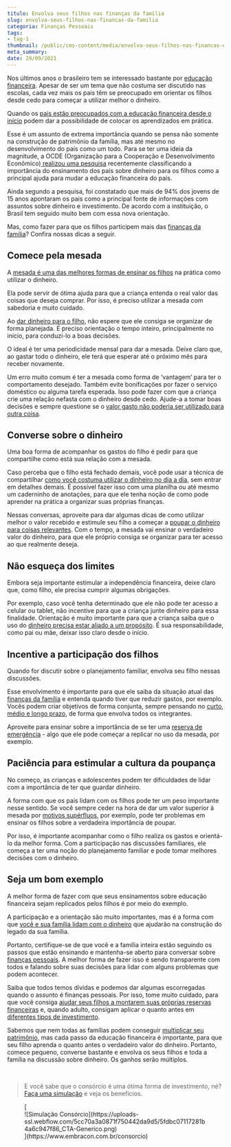 ```yaml
---
titulo: Envolva seus filhos nas finanças da família
slug: envolva-seus-filhos-nas-financas-da-familia
categoria: Finanças Pessoais
tags:
- tag-1
thumbnail: /public/cms-content/media/envolva-seus-filhos-nas-financas-da-familia.jpg
meta_summary: 
date: 29/09/2021
---
```

Nos últimos anos o brasileiro tem se interessado bastante por [educação financeira](https://www.embracon.com.br/blog/entenda-a-importancia-da-educacao-financeira-na-sua-vida). Apesar de ser um tema que não costuma ser discutido nas escolas, cada vez mais os pais têm se preocupado em orientar os filhos desde cedo para começar a utilizar melhor o dinheiro.

Quando os [pais estão preocupados com a educação financeira desde o início](https://www.embracon.com.br/blog/como-ensinar-educacao-financeira-aos-filhos) podem dar a possibilidade de colocar os aprendizados em prática.

Esse é um assunto de extrema importância quando se pensa não somente na construção de patrimônio da família, mas até mesmo no desenvolvimento do país como um todo. Para se ter uma ideia da magnitude, a OCDE (Organização para a Cooperação e Desenvolvimento Econômico)[ realizou uma pesquisa](https://valorinveste.globo.com/educacao-financeira/noticia/2020/05/07/conversas-entre-pais-e-filhos-sobre-dinheiro-e-principal-ferramenta-para-aumentar-educacao-financeira-de-jovens-diz-ocde.ghtml) recentemente classificando a importância do ensinamento dos pais sobre dinheiro para os filhos como a principal ajuda para mudar a educação financeira do país.

Ainda segundo a pesquisa, foi constatado que mais de 94% dos jovens de 15 anos apontaram os pais como a principal fonte de informações com assuntos sobre dinheiro e investimento. De acordo com a instituição, o Brasil tem seguido muito bem com essa nova orientação.

Mas, como fazer para que os filhos participem mais das [finanças da família](https://www.embracon.com.br/blog/planejamento-financeiro-um-guia-para-as-financas-nao-sairem-de-controle)? Confira nossas dicas a seguir.

Comece pela mesada
------------------

A [mesada é uma das melhores formas de ensinar os filhos](https://www.embracon.com.br/blog/seu-filho-recebe-mesada-descubra-o-valor-ideal-para-cada-idade) na prática como utilizar o dinheiro.

Ela pode servir de ótima ajuda para que a criança entenda o real valor das coisas que deseja comprar. Por isso, é preciso utilizar a mesada com sabedoria e muito cuidado.

Ao [dar dinheiro para o filho](https://www.embracon.com.br/blog/financas-da-familia-como-ensinar-os-filhos-a-economizar-dinheiro), não espere que ele consiga se organizar de forma planejada. É preciso orientação o tempo inteiro, principalmente no início, para conduzi-lo a boas decisões.

O ideal é ter uma periodicidade mensal para dar a mesada. Deixe claro que, ao gastar todo o dinheiro, ele terá que esperar até o próximo mês para receber novamente.

Um erro muito comum é ter a mesada como forma de ‘vantagem’ para ter o comportamento desejado. Também evite bonificações por fazer o serviço doméstico ou alguma tarefa esperada. Isso pode fazer com que a criança crie uma relação nefasta com o dinheiro desde cedo. Ajude-a a tomar boas decisões e sempre questione se o [valor gasto não poderia ser utilizado para outra coisa](https://www.embracon.com.br/blog/como-identificar-e-eliminar-gastos-desnecessarios).

Converse sobre o dinheiro
-------------------------

Uma boa forma de acompanhar os gastos do filho é pedir para que compartilhe como está sua relação com a mesada.

Caso perceba que o filho está fechado demais, você pode usar a técnica de compartilhar [como você costuma utilizar o dinheiro no dia a dia](https://www.embracon.com.br/blog/aprenda-como-montar-um-orcamento-familiar-em-5-passos), sem entrar em detalhes demais. É possível fazer isso com uma planilha ou até mesmo um caderninho de anotações, para que ele tenha noção de como pode aprender na prática a organizar suas próprias finanças.

Nessas conversas, aproveite para dar algumas dicas de como utilizar melhor o valor recebido e estimule seu filho a começar a [poupar o dinheiro para coisas relevantes](https://www.embracon.com.br/blog/poupar-dinheiro-com-o-consorcio-e-possivel-sim). Com o tempo, a mesada vai ensinar o verdadeiro valor do dinheiro, para que ele próprio consiga se organizar para ter acesso ao que realmente deseja.

Não esqueça dos limites
-----------------------

Embora seja importante estimular a independência financeira, deixe claro que, como filho, ele precisa cumprir algumas obrigações.

Por exemplo, caso você tenha determinado que ele não pode ter acesso a celular ou tablet, não incentive para que a criança junte dinheiro para essa finalidade. Orientação é muito importante para que a criança saiba que o uso do [dinheiro precisa estar aliado a um propósito](https://www.embracon.com.br/blog/afinal-quais-sao-as-diferencas-entre-poupar-economizar-e-investir). É sua responsabilidade, como pai ou mãe, deixar isso claro desde o início.

Incentive a participação dos filhos
-----------------------------------

Quando for discutir sobre o planejamento familiar, envolva seu filho nessas discussões.

Esse envolvimento é importante para que ele saiba da situação atual das [finanças da família](https://www.embracon.com.br/blog/entenda-como-e-possivel-manter-a-saude-financeira-da-sua-familia) e entenda quando tiver que reduzir gastos, por exemplo. Vocês podem criar objetivos de forma conjunta, sempre pensando no [curto, médio e longo prazo](https://www.embracon.com.br/blog/como-investir-em-curto-medio-e-longo-prazo), de forma que envolva todos os integrantes.

Aproveite para ensinar sobre a importância de se ter uma [reserva de emergência](https://www.embracon.com.br/blog/reserva-financeira-como-preparar-a-sua) - algo que ele pode começar a replicar no uso da mesada, por exemplo.

Paciência para estimular a cultura da poupança
----------------------------------------------

No começo, as crianças e adolescentes podem ter dificuldades de lidar com a importância de ter que guardar dinheiro.

A forma com que os pais lidam com os filhos pode ter um peso importante nesse sentido. Se você sempre ceder na hora de dar um valor superior à mesada por [motivos supérfluos](https://www.embracon.com.br/blog/quais-sao-as-despesas-superfluas-que-podem-ser-cortadas-do-dia-a-dia), por exemplo, pode ter problemas em ensinar os filhos sobre a verdadeira importância de poupar.

Por isso, é importante acompanhar como o filho realiza os gastos e orientá-lo da melhor forma. Com a participação nas discussões familiares, ele começa a ter uma noção do planejamento familiar e pode tomar melhores decisões com o dinheiro.

Seja um bom exemplo
-------------------

A melhor forma de fazer com que seus ensinamentos sobre educação financeira sejam replicados pelos filhos é por meio do exemplo.

A participação e a orientação são muito importantes, mas é a forma com que [você e sua família lidam com o dinheiro](https://www.embracon.com.br/blog/como-organizar-as-financas-do-casal) que ajudarão na construção do legado da sua família.

Portanto, certifique-se de que você e a família inteira estão seguindo os passos que estão ensinando e mantenha-se aberto para conversar sobre [finanças pessoais](https://www.embracon.com.br/category/financas-pessoais). A melhor forma de fazer isso é sendo transparente com todos e falando sobre suas decisões para lidar com alguns problemas que podem acontecer.

Saiba que todos temos dívidas e podemos dar algumas escorregadas quando o assunto é finanças pessoais. Por isso, tome muito cuidado, para que você consiga [ajudar seus filhos a montarem suas próprias reservas financeiras](https://www.embracon.com.br/blog/financas-da-familia-como-ensinar-os-filhos-a-economizar-dinheiro) e, quando adulto, consigam aplicar o quanto antes em [diferentes tipos de investimento](https://www.embracon.com.br/blog/quais-sao-os-melhores-tipos-de-investimentos-atualmente-confira).

Sabemos que nem todas as famílias podem conseguir [multiplicar seu patrimônio](https://www.embracon.com.br/blog/e-possivel-aumentar-o-patrimonio-saiba-aqui), mas cada passo da educação financeira é importante, para que seu filho aprenda o quanto antes o verdadeiro valor do dinheiro. Portanto, comece pequeno, converse bastante e envolva os seus filhos e toda a família na discussão sobre dinheiro. Os ganhos serão múltiplos.

‍

> E você sabe que o consórcio é uma ótima forma de investimento, né? [Faça uma simulação](https://www.embracon.com.br/consorcio) e veja os benefícios.

<figure class="w-richtext-figure-type-image w-richtext-align-center">[<div>![Simulação Consórcio](https://uploads-ssl.webflow.com/5cc70a3a0871f750442da9d5/5fdbc07117281b4a6c947f86_CTA-Generico.png)</div>](https://www.embracon.com.br/consorcio)</figure>
